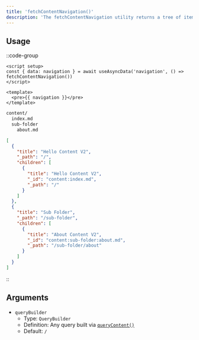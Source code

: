 ```yaml
---
title: 'fetchContentNavigation()'
description: 'The fetchContentNavigation utility returns a tree of items based on the content/ directory structure and files.'
---
```


## Usage

::code-group
```vue [app.vue]
<script setup>
const { data: navigation } = await useAsyncData('navigation', () => fetchContentNavigation())
</script>

<template>
  <pre>{{ navigation }}</pre>
</template>
```

```bash [Directory structure]
content/
  index.md
  sub-folder
    about.md
```

```json [Output]
[
  {
    "title": "Hello Content V2",
    "_path": "/",
    "children": [
      {
        "title": "Hello Content V2",
        "_id": "content:index.md",
        "_path": "/"
      }
    ]
  },
  {
    "title": "Sub Folder",
    "_path": "/sub-folder",
    "children": [
      {
        "title": "About Content V2",
        "_id": "content:sub-folder:about.md",
        "_path": "/sub-folder/about"
      }
    ]
  }
]
```
::


## Arguments

- `queryBuilder`
  - Type: `QueryBuilder`
  - Definition: Any query built via [`queryContent()`](/composables/query-content)
  - Default: `/`
